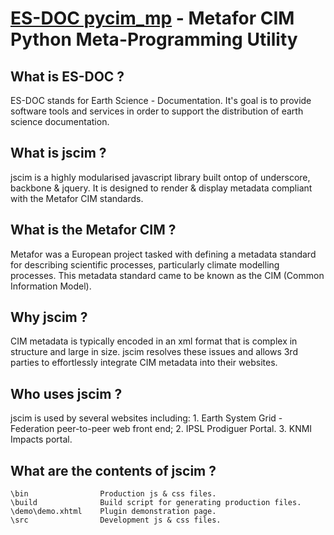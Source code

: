 [ES-DOC pycim_mp](http://www.esrl.noaa.gov/cog/es-doc/) - Metafor CIM Python Meta-Programming Utility
==================================================

What is ES-DOC ?
--------------------------------------

ES-DOC stands for Earth Science - Documentation.  It's goal is to provide software tools and services in order to support the distribution of earth science documentation.

What is jscim ?
--------------------------------------

jscim is a highly modularised javascript library built ontop of underscore, backbone & jquery.  It is designed to render & display metadata compliant with the Metafor CIM standards. 


What is the Metafor CIM ?
--------------------------------------

Metafor was a European project tasked with defining a metadata standard for describing scientific processes, particularly climate modelling processes.  This metadata standard came to be known as the CIM (Common Information Model).

Why jscim ?
--------------------------------------

CIM metadata is typically encoded in an xml format that is complex in structure and large  in size.  jscim resolves these issues and allows 3rd parties to effortlessly integrate CIM metadata into their websites.

Who uses jscim ?
--------------------------------------

jscim is used by several websites including:
	1. Earth System Grid - Federation peer-to-peer web front end;
	2. IPSL Prodiguer Portal.
	3. KNMI Impacts portal.

What are the contents of jscim ?
--------------------------------------

    \bin                Production js & css files.
    \build              Build script for generating production files.
    \demo\demo.xhtml    Plugin demonstration page.
    \src                Development js & css files.
